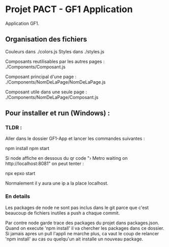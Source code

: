 # Projet PACT - GF1 Application

Application GF1.

## Organisation des fichiers

Couleurs dans ./colors.js
Styles dans ./styles.js

Composants reutilisables par les autres pages :
./Components/Composant.js

Composant principal d'une page :
./Components/NomDeLaPage/NomDeLaPage.js

Composant utile dans une seule page :
./Components/NomDeLaPage/Composant.js

## Pour installer et run (Windows) :

### TLDR : 

Aller dans le dossier GF1-App et lancer les commandes suivantes :

npm install 
npm start

Si node affiche en dessous du qr code "› Metro waiting on http://localhost:8081" on peut tenter :

npx epxo start

Normalement il y aura une ip a la place localhost.

### En details

Les packages de node ne sont pas inclus dans le git parce que c'est beaucoup de fichiers inutiles a push a chaque commit.

Par contre node garde trace des packages du projet dans packages.json.
Quand on execute 'npm install' il va chercher les packages dans ce dossier.
Si jamais apres un pull l'appli ne marche plus, ca vaut le coup de relancer 'npm install' au cas ou quelqu'un ait installe un nouveau package.  